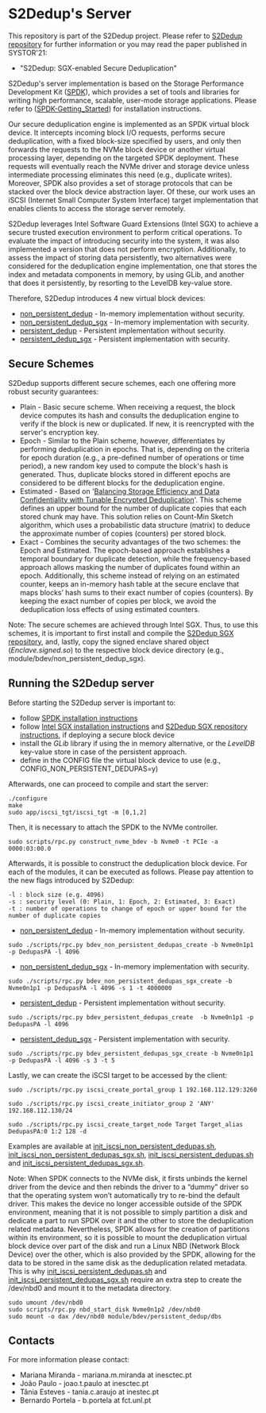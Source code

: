 # S2Dedup's Server

This repository is part of the S2Dedup project. Please refer to [S2Dedup repository](https://github.com/mmm97/S2Dedup) for further information or you may read the paper published in SYSTOR'21:

- "S2Dedup: SGX-enabled Secure Deduplication"

S2Dedup's server implementation is based on the Storage Performance Development Kit ([SPDK](http://www.spdk.io)), which provides a set of tools and libraries for writing high performance, scalable, user-mode storage applications. Please refer to ([SPDK-Getting_Started](https://spdk.io/doc/getting_started.html)) for installation instructions.

Our secure deduplication engine is implemented as an SPDK
virtual block device. It intercepts incoming block I/O requests,
performs secure deduplication, with a fixed block-size specified
by users, and only then forwards the requests to the
NVMe block device or another virtual processing layer, depending
on the targeted SPDK deployment. These requests
will eventually reach the NVMe driver and storage device
unless intermediate processing eliminates this need (e.g.,
duplicate writes). Moreover, SPDK also provides a set of
storage protocols that can be stacked over the block device
abstraction layer. Of these, our work uses an iSCSI (Internet
Small Computer System Interface) target implementation that
enables clients to access the storage server remotely.

S2Dedup leverages Intel Software Guard Extensions (Intel SGX) to achieve a secure trusted execution environment to perform critical operations. To evaluate the impact of introducing security into the system, it was also implemented a version that does not perform encryption. Additionally, to assess the impact of storing data persistently, two alternatives were considered for the deduplication engine implementation, one that stores the index and metadata components in memory, by using GLib, and another that does it persistently, by resorting to the LevelDB key-value store.

Therefore, S2Dedup introduces 4 new virtual block devices:
- [non_persistent_dedup](https://github.com/mmm97/s2dedup-spdk-server/tree/master/module/bdev/non_persistent_dedup) - In-memory implementation without security.
- [non_persistent_dedup_sgx](https://github.com/mmm97/s2dedup-spdk-server/tree/master/module/bdev/non_persistent_dedup_sgx) -  In-memory implementation with security.
- [persistent_dedup](https://github.com/mmm97/s2dedup-spdk-server/tree/master/module/bdev/persistent_dedup) -  Persistent implementation without security.
- [persistent_dedup_sgx](https://github.com/mmm97/s2dedup-spdk-server/tree/master/module/bdev/persistent_dedup_sgx) - Persistent implementation with security.

## Secure Schemes
S2Dedup supports different secure schemes, each one offering more robust security guarantees:

- Plain - Basic secure scheme. When receiving a request, the block device computes its hash and consults the deduplication engine to verify if the block is new or duplicated. If new, it is reencrypted with the server's encryption key.
- Epoch - Similar to the Plain scheme, however, differentiates by performing deduplication in epochs. That is, depending on the criteria for epoch duration (e.g., a pre-defined number of operations or time period), a new random key used to compute the block's hash is generated. Thus, duplicate blocks stored in different epochs are considered to
be different blocks for the deduplication engine.
- Estimated - Based on '[Balancing Storage Efficiency and Data Confidentiality with Tunable Encrypted Deduplication](https://doi.org/10.1145/3342195.3387531)'. This scheme defines an upper bound for the number of duplicate copies that each stored chunk may have. This solution relies on Count-Min Sketch algorithm, which uses a probabilistic data structure (matrix) to deduce the
approximate number of copies (counters) per stored block. 
- Exact - Combines the security
advantages of the two schemes: the Epoch and Estimated. The epoch-based approach establishes a temporal boundary for duplicate detection, while the frequency-based approach allows masking
the number of duplicates found within an epoch. Additionally, this scheme instead of relying on an estimated counter, keeps an in-memory hash table at the secure enclave that maps
blocks’ hash sums to their exact number of copies (counters). By keeping the exact number of copies per block, we avoid the deduplication loss effects of using estimated counters. 

Note: The secure schemes are achieved through Intel SGX. Thus, to use this schemes, it is important to first install and compile the [S2Dedup SGX repository](https://github.com/mmm97/s2dedup-sgx), and, lastly, copy the signed enclave shared object (*Enclave.signed.so*) to the respective block device directory (e.g., module/bdev/non_persistent_dedup_sgx).

## Running the S2Dedup server
Before starting the S2Dedup server is important to:
- follow [SPDK installation instructions](https://spdk.io/doc/getting_started.html)
- follow [Intel SGX installation instructions](https://github.com/intel/linux-sgx) and [S2Dedup SGX repository instructions](https://github.com/mmm97/s2dedup-sgx), if deploying a secure block device
- install the *GLib* library if using the in memory alternative, or the *LevelDB* key-value store in case of the persistent approach.
- define in the CONFIG file the virtual block device to use (e.g., CONFIG_NON_PERSISTENT_DEDUPAS=y)

Afterwards, one can proceed to compile and start the server:
~~~{.sh}
./configure
make
sudo app/iscsi_tgt/iscsi_tgt -m [0,1,2]
~~~

Then, it is necessary to attach the SPDK to the NVMe controller.

~~~{.sh}
sudo scripts/rpc.py construct_nvme_bdev -b Nvme0 -t PCIe -a 0000:03:00.0
~~~

Afterwards, it is possible to construct the deduplication block device. For each of the modules, it can be executed as follows. Please pay attention to the new flags introduced by S2Dedup:  
~~~
-l : block size (e.g. 4096)
-s : security level (0: Plain, 1: Epoch, 2: Estimated, 3: Exact)
-t : number of operations to change of epoch or upper bound for the number of duplicate copies
~~~

- [non_persistent_dedup](https://github.com/mmm97/s2dedup-spdk-server/tree/master/module/bdev/non_persistent_dedup) - In-memory implementation without security. 
~~~{.sh}
sudo ./scripts/rpc.py bdev_non_persistent_dedupas_create -b Nvme0n1p1 -p DedupasPA -l 4096
~~~

- [non_persistent_dedup_sgx](https://github.com/mmm97/s2dedup-spdk-server/tree/master/module/bdev/non_persistent_dedup_sgx) -  In-memory implementation with security.
~~~{.sh}
sudo ./scripts/rpc.py bdev_non_persistent_dedupas_sgx_create -b Nvme0n1p1 -p DedupasPA -l 4096 -s 1 -t 4000000 
~~~

- [persistent_dedup](https://github.com/mmm97/s2dedup-spdk-server/tree/master/module/bdev/persistent_dedup) -  Persistent implementation without security.
~~~{.sh}
sudo ./scripts/rpc.py bdev_persistent_dedupas_create  -b Nvme0n1p1 -p DedupasPA -l 4096
~~~

- [persistent_dedup_sgx](https://github.com/mmm97/s2dedup-spdk-server/tree/master/module/bdev/persistent_dedup_sgx) - Persistent implementation with security.

~~~{.sh}
sudo ./scripts/rpc.py bdev_persistent_dedupas_sgx_create -b Nvme0n1p1 -p DedupasPA -l 4096 -s 3 -t 5
~~~

Lastly, we can create the iSCSI target to be accessed by the client:
~~~{.sh}
sudo ./scripts/rpc.py iscsi_create_portal_group 1 192.168.112.129:3260

sudo ./scripts/rpc.py iscsi_create_initiator_group 2 'ANY' 192.168.112.130/24

sudo ./scripts/rpc.py iscsi_create_target_node Target Target_alias DedupasPA:0 1:2 128 -d
~~~

Examples are available at [init_iscsi_non_persistent_dedupas.sh]( https://github.com/mmm97/s2dedup-spdk-server/blob/master/init_iscsi_non_persistent_dedupas.sh), [init_iscsi_non_persistent_dedupas_sgx.sh]( https://github.com/mmm97/s2dedup-spdk-server/blob/master/init_iscsi_non_persistent_dedupas_sgx.sh), [init_iscsi_persistent_dedupas.sh]( https://github.com/mmm97/s2dedup-spdk-server/blob/master/init_iscsi_persistent_dedupas.sh) and [init_iscsi_persistent_dedupas_sgx.sh]( https://github.com/mmm97/s2dedup-spdk-server/blob/master/init_iscsi_persistent_dedupas_sgx.sh). 

Note: When SPDK connects to the NVMe disk, it firsts unbinds the kernel driver from the device and then rebinds the driver to a “dummy” driver so that the operating system won’t automatically try to re-bind the default driver. This makes the device no longer accessible outside of the SPDK environment, meaning that it is not possible to simply partition a disk and dedicate a part to run SPDK over it and the other to store the deduplication related metadata. Nevertheless, SPDK allows for the creation of partitions within its environment, so it is possible to mount the deduplication virtual block device over part of the disk and run a Linux NBD (Network Block Device) over the other, which is also provided by the SPDK, allowing for the data to be stored in the same disk as the deduplication related metadata. This is why [init_iscsi_persistent_dedupas.sh]( https://github.com/mmm97/s2dedup-spdk-server/blob/master/init_iscsi_persistent_dedupas.sh) and [init_iscsi_persistent_dedupas_sgx.sh]( https://github.com/mmm97/s2dedup-spdk-server/blob/master/init_iscsi_persistent_dedupas_sgx.sh) require an extra step to create the /dev/nbd0 and mount it to the metadata directory.

~~~{.sh}
sudo umount /dev/nbd0
sudo scripts/rpc.py nbd_start_disk Nvme0n1p2 /dev/nbd0
sudo mount -o dax /dev/nbd0 module/bdev/persistent_dedup/dbs
~~~

## Contacts
For more information please contact: 

- Mariana Miranda - mariana.m.miranda at inesctec.pt
- João Paulo - joao.t.paulo at inesctec.pt
- Tânia Esteves - tania.c.araujo at inestec.pt
- Bernardo Portela - b.portela at fct.unl.pt
